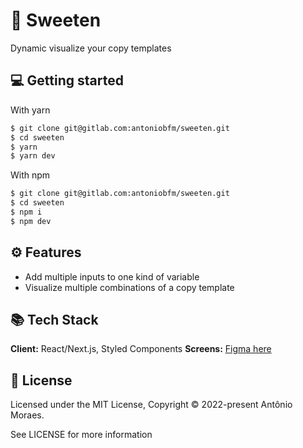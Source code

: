# 🐝 Sweeten
Dynamic visualize your copy templates

## 💻 Getting started

With yarn

```sh
$ git clone git@gitlab.com:antoniobfm/sweeten.git
$ cd sweeten
$ yarn
$ yarn dev
```

With npm

```sh
$ git clone git@gitlab.com:antoniobfm/sweeten.git
$ cd sweeten
$ npm i
$ npm dev
```

## ⚙️ Features
- Add multiple inputs to one kind of variable
- Visualize multiple combinations of a copy template


## 📚 Tech Stack

**Client:** React/Next.js, Styled Components
**Screens:** [Figma here](https://www.figma.com/file/dLFc45Ho6KZrNx0ZFpTxA3/Sweeten?node-id=0%3A1)


## 📄 License
Licensed under the MIT License, Copyright © 2022-present Antônio Moraes.

See LICENSE for more information
